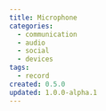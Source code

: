 ```yaml
---
title: Microphone
categories:
  - communication
  - audio
  - social
  - devices
tags:
  - record
created: 0.5.0
updated: 1.0.0-alpha.1
---
```

